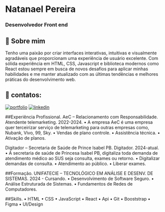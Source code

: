 
# Natanael Pereira
### Desenvolvedor Front end



## 🚀 Sobre mim
Tenho uma paixão por criar interfaces interativas, intuitivas e visualmente agradáveis que proporcionam uma experiência de 
usuário excelente. Com sólida experiência em HTML, CSS, Javascript e biblioteca modernos como React estou sempre em 
busca de novos desafios para aplicar minhas habilidades e me manter atualizado com as últimas tendências e melhores 
práticas do desenvolvimento web.

## 🔗 contatos:
[![portfolio](https://img.shields.io/badge/my_portfolio-000?style=for-the-badge&logo=ko-fi&logoColor=white)](https://tangerine-twilight-694f72.netlify.app/)
[![linkedin](https://img.shields.io/badge/linkedin-0A66C2?style=for-the-badge&logo=linkedin&logoColor=white)](https://www.linkedin.com/in/natanael-pereira-431b002b8/)



##Experiência Profissional.
AeC – Relacionamento com Responsabilidade.
Atendente telemarketing. 
2022-2024.
• A empresa AeC é uma empresa quer terceirizar serviço de telemarketing para outras empresas como, Nubank, Vivo, 
99, Sky.
• Vendas de plano controle.
• Assistência técnica.
• Ativação de planos.

Digitador – Secretaria de Saúde de Prince Isabel PB.
Digitador.
2024-atual.
• A secretaria de saúde de Princesa Isabel PB, digitaliza toda demanda de atendimento médico ao SUS seja consulta, 
exames ou retorno.
• Digitalizar demandas de consulta.
• Atendimento ao público.
• Liberar exames.

##Formação.
UNIFATECIE – TECNOLÓGICO EM ANÁLISE E DESENV. DE SISTEMAS.
2024 - Cursando.
• Desenvolvimento de Software Seguro.
• Análise Estruturada de Sistemas.
• Fundamentos de Redes de Computadores.

##Skills.
• HTML
• CSS
• JavaScript
• React
• Api 
• Git
• Booststrap
• Figma
• UI/Design





